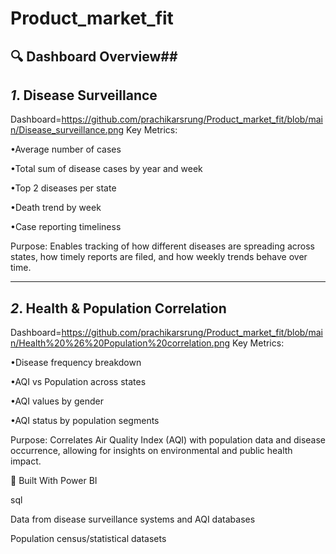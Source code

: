 # Product_market_fit

## 🔍 Dashboard Overview##
*1*. Disease Surveillance
-
Dashboard=https://github.com/prachikarsrung/Product_market_fit/blob/main/Disease_surveillance.png
Key Metrics:

•Average number of cases

•Total sum of disease cases by year and week

•Top 2 diseases per state

•Death trend by week

•Case reporting timeliness

Purpose:
Enables tracking of how different diseases are spreading across states, how timely reports are filed, and how weekly trends behave over time.

---

*2*. Health & Population Correlation
-
Dashboard=https://github.com/prachikarsrung/Product_market_fit/blob/main/Health%20%26%20Population%20correlation.png
Key Metrics:

•Disease frequency breakdown

•AQI vs Population across states

•AQI values by gender

•AQI status by population segments

Purpose:
Correlates Air Quality Index (AQI) with population data and disease occurrence, allowing for insights on environmental and public health impact.

🧠 Built With
Power BI

sql

Data from disease surveillance systems and AQI databases

Population census/statistical datasets

